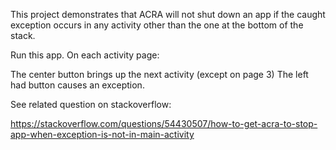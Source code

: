 This project demonstrates that ACRA will not shut down an app if the caught exception occurs in any activity other than the one at the bottom of the stack.

Run this app. On each activity page:

The center button brings up the next activity (except on page 3)
The left had button causes an exception.

See related question on stackoverflow:

https://stackoverflow.com/questions/54430507/how-to-get-acra-to-stop-app-when-exception-is-not-in-main-activity

